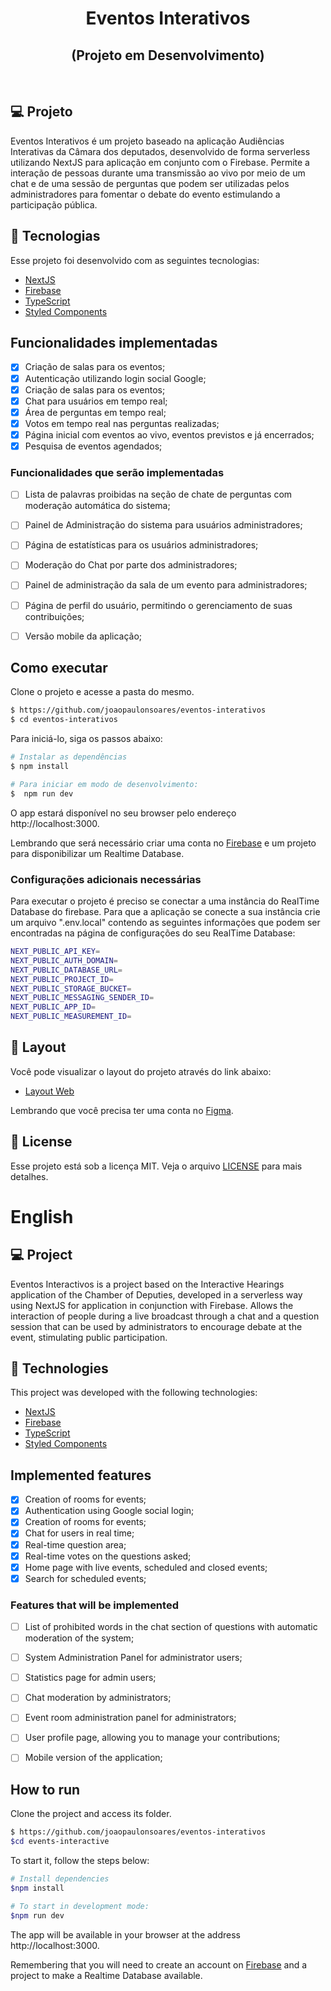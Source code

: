 <h1 align="center">
    Eventos Interativos
</h1>
<h2 align="center">
    (Projeto em Desenvolvimento)
</h2>

<br>


## 💻 Projeto

Eventos Interativos é um projeto baseado na aplicação Audiências Interativas da Câmara dos deputados, desenvolvido de forma serverless utilizando NextJS para aplicação em conjunto com o Firebase. Permite a interação de pessoas durante uma transmissão ao vivo por meio de um chat e de uma sessão de perguntas que podem ser utilizadas pelos administradores para fomentar o debate do evento estimulando a participação pública.


## 🧪 Tecnologias

Esse projeto foi desenvolvido com as seguintes tecnologias:

- [NextJS](https://nextjs.org)
- [Firebase](https://firebase.google.com/)
- [TypeScript](https://www.typescriptlang.org/)
- [Styled Components](https://styled-components.com/)

## Funcionalidades implementadas

- [x] Criação de salas para os eventos;
- [x] Autenticação utilizando login social Google;
- [x] Criação de salas para os eventos;
- [x] Chat para usuários em tempo real;
- [x] Área de perguntas em tempo real;
- [x] Votos em tempo real nas perguntas realizadas;
- [x] Página inicial com eventos ao vivo, eventos previstos e já encerrados;
- [x] Pesquisa de eventos agendados;

### Funcionalidades que serão implementadas
- [ ] Lista de palavras proibidas na seção de chate de perguntas com moderação automática do sistema;
- [ ] Painel de Administração do sistema para usuários administradores;
- [ ] Página de estatísticas para os usuários administradores;
- [ ] Moderação do Chat por parte dos administradores;
- [ ] Painel de administração da sala de um evento para administradores;
- [ ] Página de perfil do usuário, permitindo o gerenciamento de suas contribuições;
- [ ] Versão mobile da aplicação;


## Como executar

Clone o projeto e acesse a pasta do mesmo.

```bash
$ https://github.com/joaopaulonsoares/eventos-interativos
$ cd eventos-interativos
```

Para iniciá-lo, siga os passos abaixo:
```bash
# Instalar as dependências
$ npm install

# Para iniciar em modo de desenvolvimento:
$  npm run dev
```

O app estará disponível no seu browser pelo endereço http://localhost:3000.

Lembrando que será necessário criar uma conta no [Firebase](https://firebase.google.com/) e um projeto para disponibilizar um Realtime Database.

### Configurações adicionais necessárias

Para executar o projeto é preciso se conectar a uma instância do RealTime Database do firebase. Para que a aplicação se conecte a sua instância crie um arquivo ".env.local" contendo as seguintes informações que podem ser encontradas na página de configurações do seu RealTime Database:

```bash
NEXT_PUBLIC_API_KEY=
NEXT_PUBLIC_AUTH_DOMAIN=
NEXT_PUBLIC_DATABASE_URL=
NEXT_PUBLIC_PROJECT_ID=
NEXT_PUBLIC_STORAGE_BUCKET=
NEXT_PUBLIC_MESSAGING_SENDER_ID=
NEXT_PUBLIC_APP_ID=
NEXT_PUBLIC_MEASUREMENT_ID=
```

## 🔖 Layout

Você pode visualizar o layout do projeto através do link abaixo:

- [Layout Web](https://www.figma.com/file/ieohQ8CMFkJ1lp3dq2G0aS/Projeto-Pessoal-Novo-Audiências?node-id=0%3A1) 

Lembrando que você precisa ter uma conta no [Figma](http://figma.com/).

## 📝 License

Esse projeto está sob a licença MIT. Veja o arquivo [LICENSE](LICENSE.md) para mais detalhes.


# English

## 💻 Project

Eventos Interactivos is a project based on the Interactive Hearings application of the Chamber of Deputies, developed in a serverless way using NextJS for application in conjunction with Firebase. Allows the interaction of people during a live broadcast through a chat and a question session that can be used by administrators to encourage debate at the event, stimulating public participation.


## 🧪 Technologies

This project was developed with the following technologies:

- [NextJS](https://nextjs.org)
- [Firebase](https://firebase.google.com/)
- [TypeScript](https://www.typescriptlang.org/)
- [Styled Components](https://styled-components.com/)

## Implemented features

- [x] Creation of rooms for events;
- [x] Authentication using Google social login;
- [x] Creation of rooms for events;
- [x] Chat for users in real time;
- [x] Real-time question area;
- [x] Real-time votes on the questions asked;
- [x] Home page with live events, scheduled and closed events;
- [x] Search for scheduled events;

### Features that will be implemented
- [ ] List of prohibited words in the chat section of questions with automatic moderation of the system;
- [ ] System Administration Panel for administrator users;
- [ ] Statistics page for admin users;
- [ ] Chat moderation by administrators;
- [ ] Event room administration panel for administrators;
- [ ] User profile page, allowing you to manage your contributions;
- [ ] Mobile version of the application;


## How to run

Clone the project and access its folder.

```bash
$ https://github.com/joaopaulonsoares/eventos-interativos
$cd events-interactive
```

To start it, follow the steps below:
```bash
# Install dependencies
$npm install

# To start in development mode:
$npm run dev
```

The app will be available in your browser at the address http://localhost:3000.

Remembering that you will need to create an account on [Firebase](https://firebase.google.com/) and a project to make a Realtime Database available.
